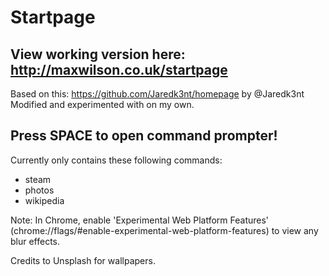# Startpage
## View working version here: http://maxwilson.co.uk/startpage
Based on this: https://github.com/Jaredk3nt/homepage by @Jaredk3nt
Modified and experimented with on my own.

## Press SPACE to open command prompter!
Currently only contains these following commands:
* steam
* photos
* wikipedia

Note: In Chrome, enable 'Experimental Web Platform Features' (chrome://flags/#enable-experimental-web-platform-features) to view any blur effects.

Credits to Unsplash for wallpapers.
